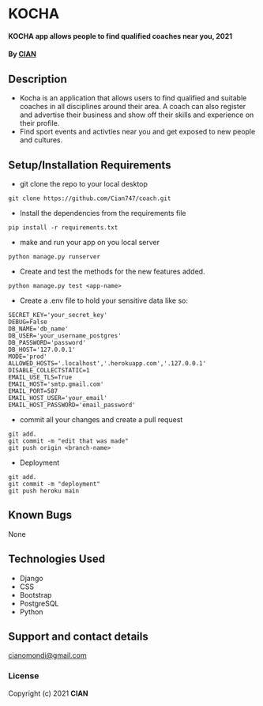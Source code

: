 # KOCHA

#### KOCHA app allows people to find qualified coaches near you, 2021

#### By **[CIAN](https://github.com/Cian747)**

## Description

* Kocha is an application that allows users to find qualified and suitable coaches in all disciplines around their area. A coach can also register and advertise their business and show off their skills and experience on their profile.
* Find sport events and activties near you and get exposed to new people and cultures.

## Setup/Installation Requirements

* git clone the repo to your local desktop

```
git clone https://github.com/Cian747/coach.git
```

* Install the dependencies from the requirements file

```
pip install -r requirements.txt
```

* make and run your app on you local server

```
python manage.py runserver
```

* Create and test the methods for the new features added.

```
python manage.py test <app-name>
```

* Create a .env file to hold your sensitive data like so:

```
SECRET_KEY='your_secret_key'
DEBUG=False 
DB_NAME='db_name'
DB_USER='your_username_postgres'
DB_PASSWORD='password'
DB_HOST='127.0.0.1'
MODE='prod' 
ALLOWED_HOSTS='.localhost','.herokuapp.com','.127.0.0.1'
DISABLE_COLLECTSTATIC=1
EMAIL_USE_TLS=True
EMAIL_HOST='smtp.gmail.com'
EMAIL_PORT=587
EMAIL_HOST_USER='your_email'
EMAIL_HOST_PASSWORD='email_password'

```

* commit all your changes and create a pull request

```
git add.
git commit -m "edit that was made"
git push origin <branch-name>
```

* Deployment

```
git add.
git commit -m "deployment"
git push heroku main
```

## Known Bugs

None

## Technologies Used

* Django
* CSS
* Bootstrap
* PostgreSQL
* Python

## Support and contact details

<cianomondi@gmail.com>

### License

Copyright (c) 2021 **CIAN**

